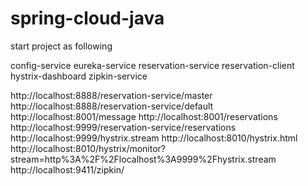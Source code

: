 # spring-cloud-java

start project as following

config-service
eureka-service
reservation-service
reservation-client
hystrix-dashboard
zipkin-service


http://localhost:8888/reservation-service/master
http://localhost:8888/reservation-service/default
http://localhost:8001/message
http://localhost:8001/reservations
http://localhost:9999/reservation-service/reservations
http://localhost:9999/hystrix.stream
http://localhost:8010/hystrix.html
http://localhost:8010/hystrix/monitor?stream=http%3A%2F%2Flocalhost%3A9999%2Fhystrix.stream
http://localhost:9411/zipkin/
